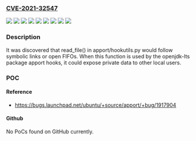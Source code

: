 ### [CVE-2021-32547](https://cve.mitre.org/cgi-bin/cvename.cgi?name=CVE-2021-32547)
![](https://img.shields.io/static/v1?label=Product&message=apport&color=blue)
![](https://img.shields.io/static/v1?label=Version&message=2.14.1-0ubuntu3%20&color=brightgreen)
![](https://img.shields.io/static/v1?label=Version&message=2.20.1%20&color=brightgreen)
![](https://img.shields.io/static/v1?label=Version&message=2.20.11-0ubuntu27%20&color=brightgreen)
![](https://img.shields.io/static/v1?label=Version&message=2.20.11-0ubuntu50%20&color=brightgreen)
![](https://img.shields.io/static/v1?label=Version&message=2.20.11-0ubuntu65%20&color=brightgreen)
![](https://img.shields.io/static/v1?label=Version&message=2.20.9%20&color=brightgreen)
![](https://img.shields.io/static/v1?label=Vulnerability&message=CWE-59%20Improper%20Link%20Resolution%20Before%20File%20Access%20('Link%20Following')&color=brightgreen)
![](https://img.shields.io/static/v1?label=Vulnerability&message=CWE-61%20UNIX%20Symbolic%20Link%20(Symlink)%20Following&color=brightgreen)

### Description

It was discovered that read_file() in apport/hookutils.py would follow symbolic links or open FIFOs. When this function is used by the openjdk-lts package apport hooks, it could expose private data to other local users.

### POC

#### Reference
- https://bugs.launchpad.net/ubuntu/+source/apport/+bug/1917904

#### Github
No PoCs found on GitHub currently.

